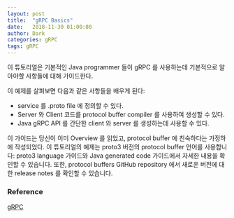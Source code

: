 ```yaml
---
layout: post
title:  "gRPC Basics"
date:   2018-11-30 01:00:00
author: Dark
categories: gRPC
tags: gRPC
---
```


이 튜토리얼은 기본적인 Java programmer 들이 gRPC 를 사용하는데 기본적으로 알아야할 사항들에 대해 가이드한다.

이 예제를 살펴보면 다음과 같은 사항들을 배우게 된다:

- service 를 .proto file 에 정의할 수 있다.
- Server 와 Client 코드를 protocol buffer compiler 를 사용하여 생성할 수 있다.
- Java gRPC API 를 간단한 client 와 server 를 생성하는데 사용할 수 있다.

이 가이드는 당신이 이미 Overview 를 읽었고, protocol buffer 에 친숙하다는 가정하에 작성되었다.
이 튜토리얼의 예제는 proto3 버전의 protocol buffer 언어를 사용합니다:
proto3 language 가이드와 Java generated code 가이드에서 자세한 내용을 확인할 수 있습니다.
또한, protocol buffers GitHub repository 에서 새로운 버전에 대한 release notes 를 확인할 수 있습니다.

### Reference
[gRPC]

[gRPC]:      https://grpc.io/docs/tutorials/basic/java.html#why-use-grpc